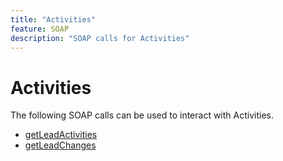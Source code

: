 ```yaml
---
title: "Activities"
feature: SOAP
description: "SOAP calls for Activities"
---
```


# Activities

The following SOAP calls can be used to interact with Activities.

- [getLeadActivities](getleadactivity.md)
- [getLeadChanges](getleadchanges.md)

